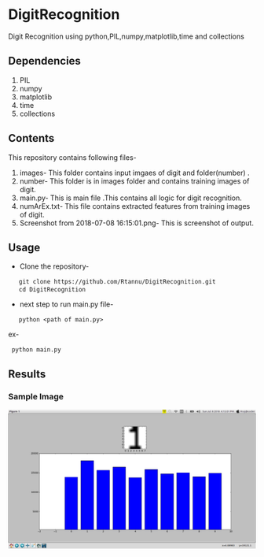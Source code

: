 # DigitRecognition
 Digit Recognition using python,PIL,numpy,matplotlib,time and collections
## Dependencies
1. PIL
2. numpy
3. matplotlib
4. time
5. collections

## Contents
This repository contains following files-
1. images- This folder contains input imgaes of digit and folder(number) .
2. number- This folder is in images folder and contains training images of digit.
3. main.py- This is main file .This contains all logic for digit recognition.
4. numArEx.txt- This file contains extracted features from training images of digit.
5. Screenshot from 2018-07-08 16:15:01.png- This is screenshot of output.

## Usage
- Clone the repository-

```
   git clone https://github.com/Rtannu/DigitRecognition.git
   cd DigitRecognition
```
- next step to run main.py file-
 ```
    python <path of main.py> 
  ```
  
  ex-
  
  ```
   python main.py
```
  
  ## Results
  ### Sample Image
  ![Screenshot](https://github.com/Rtannu/DigitRecognition/blob/master/Screenshot%20from%202018-07-08%2016:15:01.png)

  

